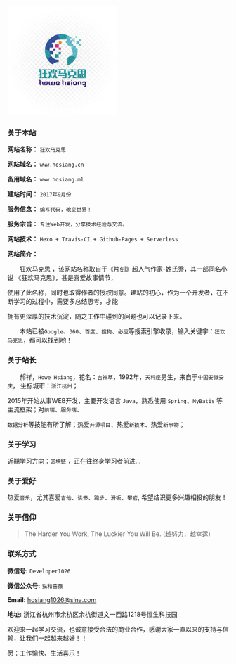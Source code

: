 <script type="text/javascript">
    //修改标题
    $(function(){
    $('title').html('关于 | 狂欢马克思');
    });
</script>

![about](/images/about_img.jpg "狂欢马克思")  

### 关于本站

 **网站名称：** `狂欢马克思`

 **网站域名：** `www.hosiang.cn`
 
 **备用域名：** `www.hosiang.ml`
 
 **建站时间：** `2017年9月份`
 
 **服务信念：**  `编写代码，改变世界！`
 
 **服务宗旨：** `专注Web开发，分享技术经验与交流。`
 
 **网站技术：** `Hexo + Travis-CI + Github-Pages + Serverless`
 
 **网站简介：** 
  
   &emsp;&emsp;狂欢马克思 ，该网站名称取自于《片刻》超人气作家-姓氏乔，其一部同名小说 《狂欢马克思》，甚是喜爱故事情节，
   
   使用了此名称，同时也取得作者的授权同意。建站的初心，作为一个开发者，在不断学习的过程中，需要多总结思考，才能
   
   拥有更深厚的技术沉淀，随之工作中碰到的问题也可以记录下来。
   
   &emsp;&emsp;本站已被`Google`、`360`、`百度`、`搜狗`、`必应`等搜索引擎收录，输入关键字：`狂欢马克思`，都可以找到哟！
 
 
### 关于站长

 &emsp;&emsp;郝祥，`Howe Hsiang`，花名：`吉祥草`，1992年，`天秤座`男生，来自于`中国安徽安庆`， 坐标城市：`浙江杭州`；

 2015年开始从事WEB开发，主要开发语言 `Java`，熟悉使用 `Spring`、`MyBatis` 等主流框架；对`前端`、`服务端`、
 
 `数据分析`等技能有所了解；热爱`开源项目`、热爱`新技术`、热爱`新事物`；

### 关于学习

 近期学习方向：`区块链` ，正在往终身学习者前进...

### 关于爱好

 热爱`音乐`，尤其喜爱`吉他`、`读书`、`跑步`、`滑板`、`攀岩`, 希望结识更多兴趣相投的朋友！

### 关于信仰

> The Harder You Work, The Luckier You Will Be. (越努力，越幸运)            
 
### 联系方式

 **微信号:** `Developer1026`
 
 **微信公众号:** `猫和蔷薇`
 
 **Email:** hosiang1026@sina.com
 
 **地址:** 浙江省杭州市余杭区余杭街道文一西路1218号恒生科技园
 
  欢迎来一起学习交流，也诚意接受合法的商业合作，感谢大家一直以来的支持与信赖，让我们一起越来越好！！
  
  愿：工作愉快、生活喜乐！



 
 





